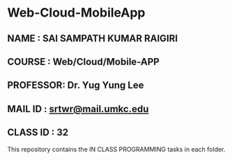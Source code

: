 # Web-Cloud-MobileApp

## NAME     : SAI SAMPATH KUMAR RAIGIRI
## COURSE   : Web/Cloud/Mobile-APP
## PROFESSOR: Dr. Yug Yung Lee
## MAIL ID  : srtwr@mail.umkc.edu
## CLASS ID : 32

This repository contains the IN CLASS PROGRAMMING tasks in each folder.
